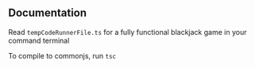 ## Documentation

Read `tempCodeRunnerFile.ts` for a fully functional blackjack game in your command terminal

To compile to commonjs, run `tsc`